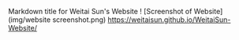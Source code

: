 Markdown title for Weitai Sun's Website 
! [Screenshot of Website] (img/website screenshot.png)
https://weitaisun.github.io/WeitaiSun-Website/

